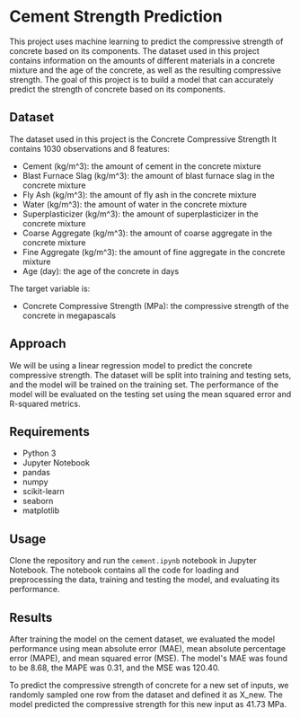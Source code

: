 # Cement Strength Prediction

This project uses machine learning to predict the compressive strength of concrete based on its components. The dataset used in this project contains information on the amounts of different materials in a concrete mixture and the age of the concrete, as well as the resulting compressive strength. The goal of this project is to build a model that can accurately predict the strength of concrete based on its components.

## Dataset

The dataset used in this project is the Concrete Compressive Strength It contains 1030 observations and 8 features:

- Cement (kg/m^3): the amount of cement in the concrete mixture
- Blast Furnace Slag (kg/m^3): the amount of blast furnace slag in the concrete mixture
- Fly Ash (kg/m^3): the amount of fly ash in the concrete mixture
- Water (kg/m^3): the amount of water in the concrete mixture
- Superplasticizer (kg/m^3): the amount of superplasticizer in the concrete mixture
- Coarse Aggregate (kg/m^3): the amount of coarse aggregate in the concrete mixture
- Fine Aggregate (kg/m^3): the amount of fine aggregate in the concrete mixture
- Age (day): the age of the concrete in days

The target variable is:

- Concrete Compressive Strength (MPa): the compressive strength of the concrete in megapascals

## Approach

We will be using a linear regression model to predict the concrete compressive strength. The dataset will be split into training and testing sets, and the model will be trained on the training set. The performance of the model will be evaluated on the testing set using the mean squared error and R-squared metrics.

## Requirements

- Python 3
- Jupyter Notebook
- pandas
- numpy
- scikit-learn
- seaborn
- matplotlib

## Usage

Clone the repository and run the `cement.ipynb` notebook in Jupyter Notebook. The notebook contains all the code for loading and preprocessing the data, training and testing the model, and evaluating its performance.

## Results

After training the model on the cement dataset, we evaluated the model performance using mean absolute error (MAE), mean absolute percentage error (MAPE), and mean squared error (MSE). The model's MAE was found to be 8.68, the MAPE was 0.31, and the MSE was 120.40.

To predict the compressive strength of concrete for a new set of inputs, we randomly sampled one row from the dataset and defined it as X_new. The model predicted the compressive strength for this new input as 41.73 MPa.



